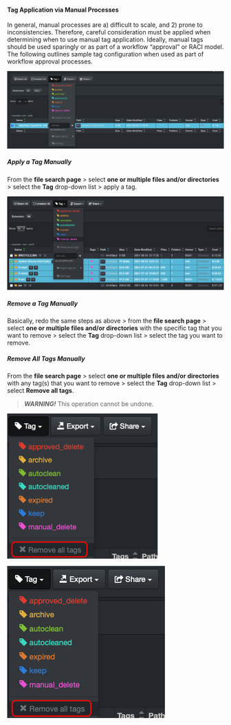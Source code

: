 #### Tag Application via Manual Processes

In general, manual processes are a) difficult to scale, and 2) prone to inconsistencies. Therefore, careful consideration must be applied when determining when to use manual tag application. Ideally, manual tags should be used sparingly or as part of a workflow “approval” or RACI model. The following outlines sample tag configuration when used as part of workflow approval processes.

![Image: Manual Tags Selection in User Interface](images/image_tags_manual_tagging_in_diskover_ui_tags_dropdown.png)

##### Apply a Tag Manually

From the **file search page** > select **one or multiple files and/or directories** > select the **Tag** drop-down list > apply a tag.

![Image: Multiple Manual Tags Application in User Interface](images/image_tags_manual_tagging_in_diskover_ui_select_and_tag.png)

##### Remove a Tag Manually

Basically, redo the same steps as above > from the **file search page** > select **one or multiple files and/or directories** with the specific tag that you want to remove > select the **Tag** drop-down list > select the tag you want to remove.

##### Remove All Tags Manually

From the **file search page** > select **one or multiple files and/or directories** with any tag(s) that you want to remove > select the **Tag** drop-down list > select **Remove all tags**.

>_**WARNING!**_ This operation cannot be undone.

<img src="images/image_tags_manual_taggins_in_diskover_ui_tags_removal.png" width="350">

![enter image description here](images/image_tags_manual_taggins_in_diskover_ui_tags_removal.png)
